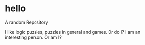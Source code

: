 # hello
A random Repository

I like logic puzzles,  puzzles in general and games. Or do I?
I am an interesting person. Or am I?
